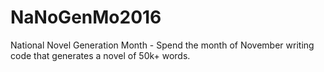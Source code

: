 # NaNoGenMo2016
National Novel Generation Month - Spend the month of November writing code that generates a novel of 50k+ words.
